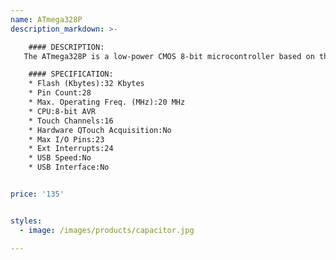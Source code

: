 ```yaml
---
name: ATmega328P
description_markdown: >-

    #### DESCRIPTION:
   The ATmega328P is a low-power CMOS 8-bit microcontroller based on the AVRenhanced RISC architecture. By executing powerful instructions in a single clock cycle, the ATmegaPA/328P achieves throughputs approaching 1 MIPS per MHz allowing the systemdesigner to optimize power consumption versus processing speed.

    #### SPECIFICATION:
    * Flash (Kbytes):32 Kbytes
    * Pin Count:28
    * Max. Operating Freq. (MHz):20 MHz
    * CPU:8-bit AVR
    * Touch Channels:16
    * Hardware QTouch Acquisition:No
    * Max I/O Pins:23
    * Ext Interrupts:24
    * USB Speed:No
    * USB Interface:No


price: '135'


styles:
  - image: /images/products/capacitor.jpg

---
```

